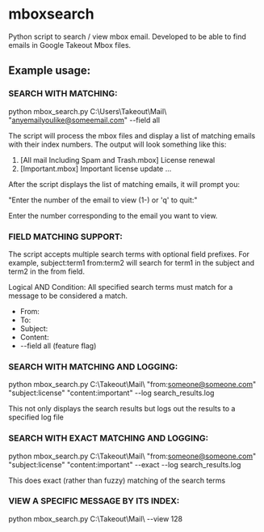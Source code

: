 # mboxsearch
Python script to search / view mbox email. Developed to be able to find emails in Google Takeout Mbox files.

## Example usage:

### SEARCH WITH MATCHING:

python mbox_search.py C:\Users\Takeout\Mail\ "anyemailyoulike@someemail.com" --field all


The script will process the mbox files and display a list of matching emails with their index numbers. The output will look something like this:

1. [All mail Including Spam and Trash.mbox] License renewal
2. [Important.mbox] Important license update
...


After the script displays the list of matching emails, it will prompt you:

"Enter the number of the email to view (1-<number of matches>) or 'q' to quit:"

Enter the number corresponding to the email you want to view. 

### FIELD MATCHING SUPPORT:

The script  accepts multiple search terms with optional field prefixes. For example, subject:term1 from:term2 will search for term1 in the subject and term2 in the from field.

Logical AND Condition: All specified search terms must match for a message to be considered a match.



- From:
- To:
- Subject:
- Content:
- --field all (feature flag)


### SEARCH WITH MATCHING AND LOGGING:

python mbox_search.py C:\Takeout\Mail\ "from:someone@someone.com" "subject:license" "content:important" --log search_results.log

This not only displays the search results but logs out the results to a specified log file

### SEARCH WITH EXACT MATCHING AND LOGGING:

python mbox_search.py C:\Takeout\Mail\ "from:someone@someone.com" "subject:license" "content:important" --exact --log search_results.log

This does exact (rather than fuzzy) matching of the search terms

### VIEW A SPECIFIC MESSAGE BY ITS INDEX:

python mbox_search.py C:\Takeout\Mail\ --view 128
